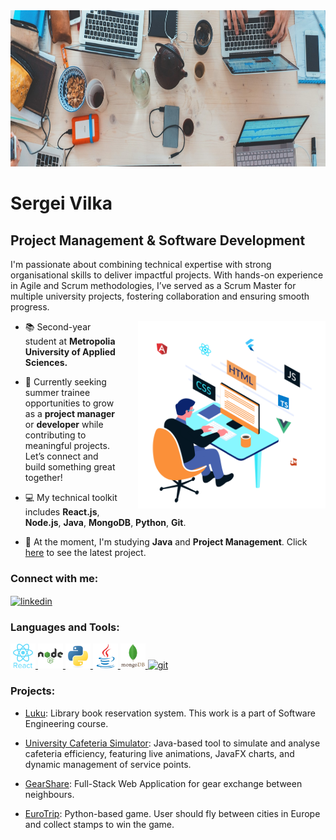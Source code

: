 <img src="https://github.com/S-Vilka/S-Vilka/blob/main/github_header.jpg" alt="logo" width="1000" height="250">

<h1>Sergei Vilka</h1>
<h2>Project Management & Software Development</h2>
<p>
  I'm passionate about combining technical expertise with strong organisational skills to deliver impactful projects. With hands-on experience in Agile and Scrum methodologies, I’ve served as a Scrum Master for multiple university projects, fostering collaboration and ensuring smooth progress.
</p>
<p></p>
<p></p>
<img align="right" alt="coding" width="300" src="https://github.com/S-Vilka/S-Vilka/blob/main/1674617947228.gif" style="margin: 0 0 10px 30px;">

- 📚 Second-year student at **Metropolia University of Applied Sciences.**
  
- 🔭 Currently seeking summer trainee opportunities to grow as a **project manager** or **developer** while contributing to meaningful projects. Let’s connect and build something great together!

- 💻 My technical toolkit includes **React.js**, **Node.js**, **Java**, **MongoDB**, **Python**, **Git**.

- 🌱 At the moment, I'm studying **Java** and **Project Management**. Click [here](https://github.com/S-Vilka/Luku) to see the latest project.

<h3 align="left">Connect with me:</h3>
<p align="left">
  <a href="https://www.linkedin.com/in/sergei-vilka/" target="blank">
    <img align="center" src="https://raw.githubusercontent.com/rahuldkjain/github-profile-readme-generator/master/src/images/icons/Social/linked-in-alt.svg" alt="linkedin" height="30" width="40" />
  </a>
</p>

<h3 align="left">Languages and Tools:</h3>
<p align="left">
  <a href="https://reactjs.org/" target="_blank" rel="noreferrer">
    <img src="https://raw.githubusercontent.com/devicons/devicon/master/icons/react/react-original-wordmark.svg" alt="react" width="40" height="40" />
  </a>
  <a href="https://nodejs.org/" target="_blank" rel="noreferrer">
    <img src="https://raw.githubusercontent.com/devicons/devicon/master/icons/nodejs/nodejs-original-wordmark.svg" alt="nodejs" width="40" height="40" />
  </a>
  <a href="https://www.python.org/" target="_blank" rel="noreferrer">
    <img src="https://raw.githubusercontent.com/devicons/devicon/master/icons/python/python-original.svg" alt="python" width="40" height="40" />
  </a>
  <a href="https://www.java.com/" target="_blank" rel="noreferrer">
    <img src="https://raw.githubusercontent.com/devicons/devicon/master/icons/java/java-original.svg" alt="java" width="40" height="40" />
  </a>
  <a href="https://www.mongodb.com/" target="_blank" rel="noreferrer">
    <img src="https://raw.githubusercontent.com/devicons/devicon/master/icons/mongodb/mongodb-original-wordmark.svg" alt="mongodb" width="40" height="40" />
  </a>
  <a href="https://git-scm.com/" target="_blank" rel="noreferrer">
    <img src="https://www.vectorlogo.zone/logos/git-scm/git-scm-icon.svg" alt="git" width="40" height="40" />
  </a>
</p>

<h3 align="left">Projects:</h3>

- [Luku](https://github.com/S-Vilka/Luku): Library book reservation system. This work is a part of Software Engineering course.

- [University Cafeteria Simulator](https://github.com/MahnoorFatima02/Cafeteria_Simulator): Java-based tool to simulate and analyse cafeteria efficiency, featuring live animations, JavaFX charts, and dynamic management of service points.

- [GearShare](https://github.com/S-Vilka/GearShare): Full-Stack Web Application for gear exchange between neighbours.

- [EuroTrip](https://github.com/S-Vilka/EuroTrip): Python-based game. User should fly between cities in Europe and collect stamps to win the game.
